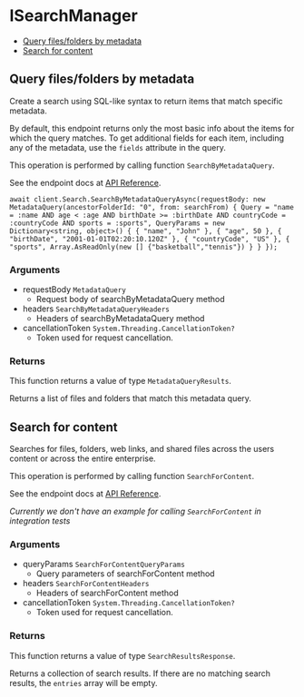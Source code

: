 # ISearchManager


- [Query files/folders by metadata](#query-files-folders-by-metadata)
- [Search for content](#search-for-content)

## Query files/folders by metadata

Create a search using SQL-like syntax to return items that match specific
metadata.

By default, this endpoint returns only the most basic info about the items for
which the query matches. To get additional fields for each item, including any
of the metadata, use the `fields` attribute in the query.

This operation is performed by calling function `SearchByMetadataQuery`.

See the endpoint docs at
[API Reference](https://developer.box.com/reference/post-metadata-queries-execute-read/).

<!-- sample post_metadata_queries_execute_read -->
```
await client.Search.SearchByMetadataQueryAsync(requestBody: new MetadataQuery(ancestorFolderId: "0", from: searchFrom) { Query = "name = :name AND age < :age AND birthDate >= :birthDate AND countryCode = :countryCode AND sports = :sports", QueryParams = new Dictionary<string, object>() { { "name", "John" }, { "age", 50 }, { "birthDate", "2001-01-01T02:20:10.120Z" }, { "countryCode", "US" }, { "sports", Array.AsReadOnly(new [] {"basketball","tennis"}) } } });
```

### Arguments

- requestBody `MetadataQuery`
  - Request body of searchByMetadataQuery method
- headers `SearchByMetadataQueryHeaders`
  - Headers of searchByMetadataQuery method
- cancellationToken `System.Threading.CancellationToken?`
  - Token used for request cancellation.


### Returns

This function returns a value of type `MetadataQueryResults`.

Returns a list of files and folders that match this metadata query.


## Search for content

Searches for files, folders, web links, and shared files across the
users content or across the entire enterprise.

This operation is performed by calling function `SearchForContent`.

See the endpoint docs at
[API Reference](https://developer.box.com/reference/get-search/).

*Currently we don't have an example for calling `SearchForContent` in integration tests*

### Arguments

- queryParams `SearchForContentQueryParams`
  - Query parameters of searchForContent method
- headers `SearchForContentHeaders`
  - Headers of searchForContent method
- cancellationToken `System.Threading.CancellationToken?`
  - Token used for request cancellation.


### Returns

This function returns a value of type `SearchResultsResponse`.

Returns a collection of search results. If there are no matching
search results, the `entries` array will be empty.


